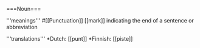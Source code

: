 ===Noun===

'''meanings'''
#[[Punctuation]] [[mark]] indicating the end of a sentence or abbreviation

'''translations'''
*Dutch: [[punt]]
*Finnish: [[piste]]